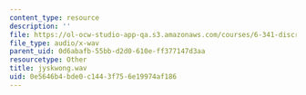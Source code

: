```yaml
---
content_type: resource
description: ''
file: https://ol-ocw-studio-app-qa.s3.amazonaws.com/courses/6-341-discrete-time-signal-processing-fall-2005/0e5646b4bde0c1443f756e19974af186_jyskwong.wav
file_type: audio/x-wav
parent_uid: 0d6abafb-55bb-d2d0-610e-ff377147d3aa
resourcetype: Other
title: jyskwong.wav
uid: 0e5646b4-bde0-c144-3f75-6e19974af186
---
```

